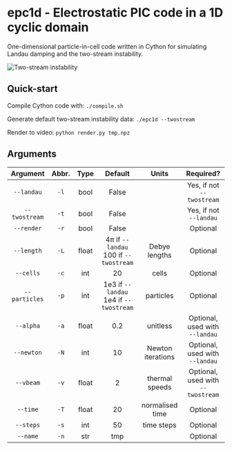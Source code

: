 # epc1d - Electrostatic PIC code in a 1D cyclic domain

One-dimensional particle-in-cell code written in Cython for simulating Landau damping and the two-stream instability.

<img src="https://github.com/ajulik1997/epc1d/blob/master/example.gif" alt="Two-stream instability">

## Quick-start

Compile Cython code with: `./compile.sh`

Generate default two-stream instability data: `./epc1d --twostream`

Render to video: `python render.py tmp.npz`

## Arguments

|    Argument   	| Abbr. 	|  Type 	|                  Default                  	|       Units       	|               Required?               	|
|:-------------:	|:-----:	|:-----:	|:-----------------------------------------:	|:-----------------:	|:-------------------------------------:	|
|   `--landau`  	|  `-l` 	|  bool 	|                   False                   	|                   	|       Yes, if not `--twostream`       	|
| `--twostream` 	|  `-t` 	|  bool 	|                   False                   	|                   	|         Yes, if not `--landau`        	|
|   `--render`  	|  `-r` 	|  bool 	|                   False                   	|                   	|                Optional               	|
|   `--length`  	|  `-L` 	| float 	|  4π if `--landau`<br>100 if `--twostream` 	|   Debye lengths   	|                Optional               	|
|   `--cells`   	|  `-c` 	|  int  	|                     20                    	|       cells       	|                Optional               	|
| `--particles` 	|  `-p` 	|  int  	| 1e3 if `--landau`<br>1e4 if `--twostream` 	|     particles     	|                Optional               	|
|   `--alpha`   	|  `-a` 	| float 	|                    0.2                    	|      unitless     	|   Optional,<br>used with `--landau`   	|
|   `--newton`  	|  `-N` 	|  int  	|                     10                    	| Newton iterations 	|   Optional,<br>used with `--landau`   	|
|   `--vbeam`   	|  `-v` 	| float 	|                     2                     	|   thermal speeds  	| Optional,<br> used with `--twostream` 	|
|    `--time`   	|  `-T` 	| float 	|                     20                    	|  normalised time  	|                Optional               	|
|   `--steps`   	|  `-s` 	|  int  	|                     50                    	|     time steps    	|                Optional               	|
|    `--name`   	|  `-n` 	|  str  	|                    tmp                    	|                   	|                Optional               	|

